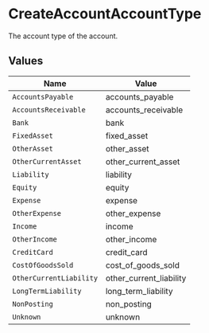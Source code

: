 # CreateAccountAccountType

The account type of the account.


## Values

| Name                    | Value                   |
| ----------------------- | ----------------------- |
| `AccountsPayable`       | accounts_payable        |
| `AccountsReceivable`    | accounts_receivable     |
| `Bank`                  | bank                    |
| `FixedAsset`            | fixed_asset             |
| `OtherAsset`            | other_asset             |
| `OtherCurrentAsset`     | other_current_asset     |
| `Liability`             | liability               |
| `Equity`                | equity                  |
| `Expense`               | expense                 |
| `OtherExpense`          | other_expense           |
| `Income`                | income                  |
| `OtherIncome`           | other_income            |
| `CreditCard`            | credit_card             |
| `CostOfGoodsSold`       | cost_of_goods_sold      |
| `OtherCurrentLiability` | other_current_liability |
| `LongTermLiability`     | long_term_liability     |
| `NonPosting`            | non_posting             |
| `Unknown`               | unknown                 |